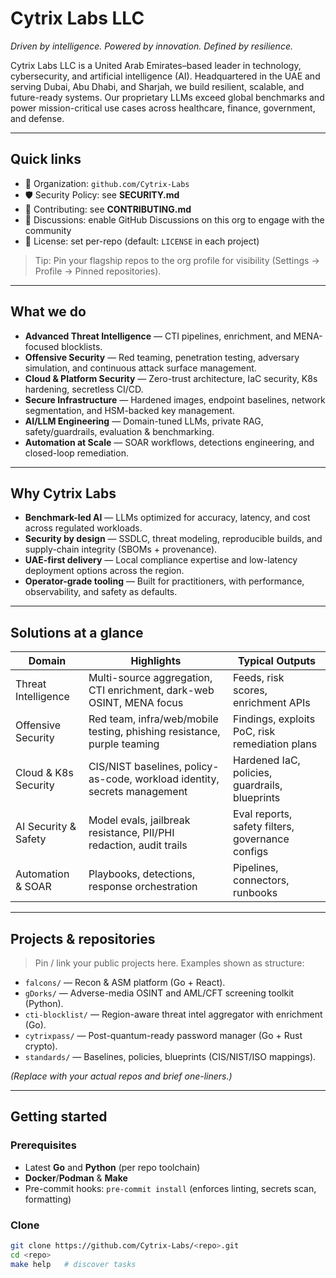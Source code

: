 # Cytrix Labs LLC

*Driven by intelligence. Powered by innovation. Defined by resilience.*

Cytrix Labs LLC is a United Arab Emirates–based leader in technology, cybersecurity, and artificial intelligence (AI). Headquartered in the UAE and serving Dubai, Abu Dhabi, and Sharjah, we build resilient, scalable, and future-ready systems. Our proprietary LLMs exceed global benchmarks and power mission-critical use cases across healthcare, finance, government, and defense.

---

## Quick links
- 📌 Organization: `github.com/Cytrix-Labs`
- 🛡️ Security Policy: see **SECURITY.md**
- 🤝 Contributing: see **CONTRIBUTING.md**
- 📣 Discussions: enable GitHub Discussions on this org to engage with the community
- 📄 License: set per-repo (default: `LICENSE` in each project)

> Tip: Pin your flagship repos to the org profile for visibility (Settings → Profile → Pinned repositories).

---

## What we do

- **Advanced Threat Intelligence** — CTI pipelines, enrichment, and MENA-focused blocklists.
- **Offensive Security** — Red teaming, penetration testing, adversary simulation, and continuous attack surface management.
- **Cloud & Platform Security** — Zero-trust architecture, IaC security, K8s hardening, secretless CI/CD.
- **Secure Infrastructure** — Hardened images, endpoint baselines, network segmentation, and HSM-backed key management.
- **AI/LLM Engineering** — Domain-tuned LLMs, private RAG, safety/guardrails, evaluation & benchmarking.
- **Automation at Scale** — SOAR workflows, detections engineering, and closed-loop remediation.

---

## Why Cytrix Labs

- **Benchmark-led AI** — LLMs optimized for accuracy, latency, and cost across regulated workloads.
- **Security by design** — SSDLC, threat modeling, reproducible builds, and supply-chain integrity (SBOMs + provenance).
- **UAE-first delivery** — Local compliance expertise and low-latency deployment options across the region.
- **Operator-grade tooling** — Built for practitioners, with performance, observability, and safety as defaults.

---

## Solutions at a glance

| Domain                  | Highlights                                                                 | Typical Outputs                                  |
|-------------------------|----------------------------------------------------------------------------|--------------------------------------------------|
| Threat Intelligence     | Multi-source aggregation, CTI enrichment, dark-web OSINT, MENA focus      | Feeds, risk scores, enrichment APIs              |
| Offensive Security      | Red team, infra/web/mobile testing, phishing resistance, purple teaming    | Findings, exploits PoC, risk remediation plans   |
| Cloud & K8s Security    | CIS/NIST baselines, policy-as-code, workload identity, secrets management | Hardened IaC, policies, guardrails, blueprints   |
| AI Security & Safety    | Model evals, jailbreak resistance, PII/PHI redaction, audit trails        | Eval reports, safety filters, governance configs |
| Automation & SOAR       | Playbooks, detections, response orchestration                              | Pipelines, connectors, runbooks                  |

---

## Projects & repositories

> Pin / link your public projects here. Examples shown as structure:

- `falcons/` — Recon & ASM platform (Go + React).  
- `gDorks/` — Adverse-media OSINT and AML/CFT screening toolkit (Python).  
- `cti-blocklist/` — Region-aware threat intel aggregator with enrichment (Go).  
- `cytrixpass/` — Post-quantum-ready password manager (Go + Rust crypto).  
- `standards/` — Baselines, policies, blueprints (CIS/NIST/ISO mappings).

*(Replace with your actual repos and brief one-liners.)*

---

## Getting started

### Prerequisites
- Latest **Go** and **Python** (per repo toolchain)
- **Docker**/**Podman** & **Make**
- Pre-commit hooks: `pre-commit install` (enforces linting, secrets scan, formatting)

### Clone
```bash
git clone https://github.com/Cytrix-Labs/<repo>.git
cd <repo>
make help   # discover tasks
